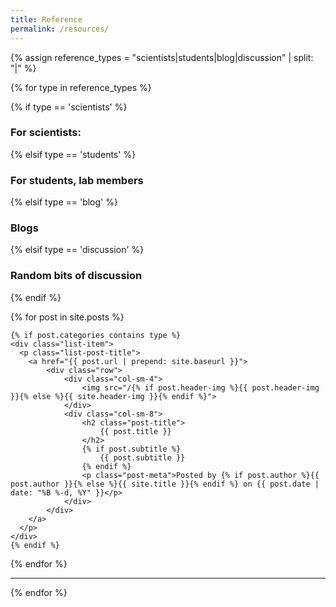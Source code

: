 ```yaml
---
title: Reference
permalink: /resources/
---
```


{% assign reference_types = "scientists|students|blog|discussion" | split: "|" %}

{% for type in reference_types %}

{% if type == 'scientists' %}
### **For scientists:**
 {% elsif type == 'students' %}
### **For students, lab members**
 {% elsif type == 'blog' %}
### **Blogs**
 {% elsif type == 'discussion' %}
### **Random bits of discussion**
{% endif %}

<div class="content list">
  {% for post in site.posts %}

    {% if post.categories contains type %}
    <div class="list-item">
      <p class="list-post-title">
        <a href="{{ post.url | prepend: site.baseurl }}">
            <div class="row">
                <div class="col-sm-4">
                    <img src="/{% if post.header-img %}{{ post.header-img }}{% else %}{{ site.header-img }}{% endif %}">
                </div>
                <div class="col-sm-8">
                    <h2 class="post-title">
                        {{ post.title }}
                    </h2>
                    {% if post.subtitle %}
                        {{ post.subtitle }}
                    {% endif %}
                    <p class="post-meta">Posted by {% if post.author %}{{ post.author }}{% else %}{{ site.title }}{% endif %} on {{ post.date | date: "%B %-d, %Y" }}</p>
                </div>
            </div>
        </a>
      </p>
    </div>
    {% endif %}

  {% endfor %}
</div>

<hr/>
{% endfor %}
